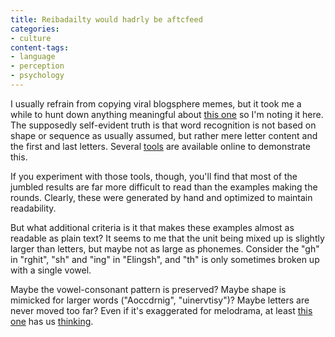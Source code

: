 ```yaml
---
title: Reibadailty would hadrly be aftcfeed
categories:
- culture
content-tags:
- language
- perception
- psychology
---
```


I usually refrain from copying viral blogsphere memes, but it took me a while to hunt down anything meaningful about [this one][1] so I'm noting it here.  The supposedly self-evident truth is that word recognition is not based on shape or sequence as usually assumed, but rather mere letter content and the first and last letters.  Several [tools][2] are available online to demonstrate this.

   [1]: http://www.bisso.com/ujg_archives/000227.html
   [2]: http://www.aardvarkbusiness.net/tool/

If you experiment with those tools, though, you'll find that most of the jumbled results are far more difficult to read than the examples making the rounds.  Clearly, these were generated by hand and optimized to maintain readability.

But what additional criteria is it that makes these examples almost as readable as plain text?  It seems to me that the unit being mixed up is slightly larger than letters, but maybe not as large as phonemes.  Consider the "gh" in "rghit", "sh" and "ing" in "Elingsh", and "th" is only sometimes broken up with a single vowel.

Maybe the vowel-consonant pattern is preserved?  Maybe shape is mimicked for larger words ("Aoccdrnig", "uinervtisy")?  Maybe letters are never moved too far?  Even if it's exaggerated for melodrama, at least [this one][3] has us [thinking][4].

   [3]: http://semantics-online.org/2003/09/aoccdrnig-to-rscheearch
   [4]: http://www.ai-forum.org/topic.asp?forum_id=1&topic_id=9528
